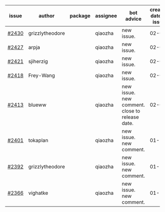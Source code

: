 | issue | author | package | assignee | bot advice | created date of issue | target release date | date from target |
| ------ | ------ | ------ | ------ | ------ | ------ | ------ | :-----: |
| [#2430](https://github.com/Azure/sdk-release-request/issues/2430) | grizzlytheodore |  | qiaozha | new issue. | 02-09 | 02-23 |  |
| [#2427](https://github.com/Azure/sdk-release-request/issues/2427) | arpja |  | qiaozha | new issue. | 02-09 | 02-14 |  |
| [#2421](https://github.com/Azure/sdk-release-request/issues/2421) | sjiherzig |  | qiaozha | new issue. | 02-07 | 02-15 |  |
| [#2418](https://github.com/Azure/sdk-release-request/issues/2418) | Frey-Wang |  | qiaozha | new issue. | 02-07 | 02-14 |  |
| [#2413](https://github.com/Azure/sdk-release-request/issues/2413) | blueww |  | qiaozha | new issue. new comment. close to release date.  | 02-07 | 02-09 | -1 |
| [#2401](https://github.com/Azure/sdk-release-request/issues/2401) | tokaplan |  | qiaozha | new issue. new comment. | 01-21 | 02-07 |  |
| [#2392](https://github.com/Azure/sdk-release-request/issues/2392) | grizzlytheodore |  | qiaozha | new issue. new comment. | 01-19 | 01-28 |  |
| [#2366](https://github.com/Azure/sdk-release-request/issues/2366) | vighatke |  | qiaozha | new issue. new comment. | 01-10 | 01-24 |  |
